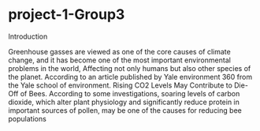 # project-1-Group3
Introduction

Greenhouse gasses are viewed as one of the core causes of climate change, and it has become one of the most important environmental problems in the world, Affecting not only humans but also other species of the planet. According to an article published by Yale environment 360 from the Yale school of environment. Rising CO2 Levels May Contribute to Die-Off of Bees. According to some investigations, soaring levels of carbon dioxide, which alter plant physiology and significantly reduce protein in important sources of pollen, may be one of the causes for reducing bee populations

